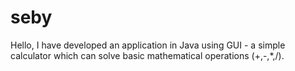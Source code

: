 # seby
Hello, I have developed an application in Java using GUI - a simple calculator which can solve basic mathematical operations (+,-,*,/).
